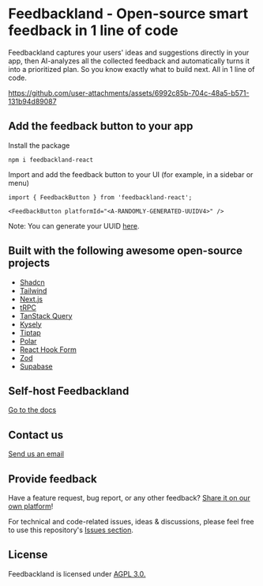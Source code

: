 # Feedbackland - Open-source smart feedback in 1 line of code

Feedbackland captures your users' ideas and suggestions directly in your app, then AI-analyzes all the collected feedback and automatically turns it into a prioritized plan. So you know exactly what to build next. All in 1 line of code.

https://github.com/user-attachments/assets/6992c85b-704c-48a5-b571-131b94d89087

## Add the feedback button to your app

Install the package
```
npm i feedbackland-react
```

Import and add the feedback button to your UI (for example, in a sidebar or menu)
```
import { FeedbackButton } from 'feedbackland-react';
```

```
<FeedbackButton platformId="<A-RANDOMLY-GENERATED-UUIDV4>" />
```

Note: You can generate your UUID [here](https://www.uuidtools.com/v4).

## Built with the following awesome open-source projects

- [Shadcn](https://github.com/shadcn-ui/ui)
- [Tailwind](https://github.com/tailwindlabs/tailwindcss)
- [Next.js](https://github.com/vercel/next.js)
- [tRPC](https://github.com/trpc/trpc)
- [TanStack Query](https://github.com/TanStack/query)
- [Kysely](https://github.com/kysely-org/kysely)
- [Tiptap](https://github.com/ueberdosis/tiptap)
- [Polar](https://github.com/polarsource/polar)
- [React Hook Form](https://github.com/react-hook-form/react-hook-form)
- [Zod](https://github.com/colinhacks/zod)
- [Supabase](https://github.com/supabase/supabase)

## Self-host Feedbackland

[Go to the docs](https://github.com/feedbackland/feedbackland/blob/main/SELFHOSTING.md)

## Contact us

[Send us an email](mailto:hello@feedbackland.com)

## Provide feedback

Have a feature request, bug report, or any other feedback? [Share it on our own platform](https://dogfood.feedbackland.com)!

For technical and code-related issues, ideas & discussions, please feel free to use this repository's [Issues section](https://github.com/feedbackland/feedbackland/issues).

## License

Feedbackland is licensed under [AGPL 3.0.](https://github.com/feedbackland/feedbackland?tab=AGPL-3.0-1-ov-file)
